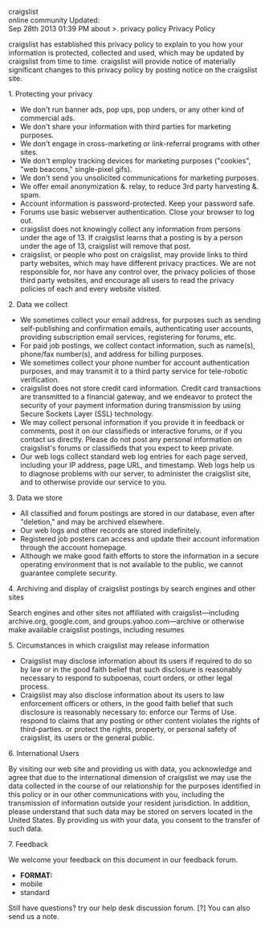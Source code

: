 craigslist  
online community Updated:  
Sep 28th 2013 01:39 PM about >. privacy policy Privacy Policy

craigslist has established this privacy policy to explain to you how your information is protected, collected and used, which may be updated by craigslist from time to time. craigslist will provide notice of materially significant changes to this privacy policy by posting notice on the craigslist site.

1\. Protecting your privacy

*   We don't run banner ads, pop ups, pop unders, or any other kind of commercial ads.
*   We don't share your information with third parties for marketing purposes.
*   We don't engage in cross-marketing or link-referral programs with other sites.
*   We don't employ tracking devices for marketing purposes ("cookies", "web beacons," single-pixel gifs).
*   We don't send you unsolicited communications for marketing purposes.
*   We offer email anonymization &. relay, to reduce 3rd party harvesting &. spam.
*   Account information is password-protected. Keep your password safe.
*   Forums use basic webserver authentication. Close your browser to log out.
*   craigslist does not knowingly collect any information from persons under the age of 13. If craigslist learns that a posting is by a person under the age of 13, craigslist will remove that post.
*   craigslist, or people who post on craigslist, may provide links to third party websites, which may have different privacy practices. We are not responsible for, nor have any control over, the privacy policies of those third party websites, and encourage all users to read the privacy policies of each and every website visited.

2\. Data we collect

*   We sometimes collect your email address, for purposes such as sending self-publishing and confirmation emails, authenticating user accounts, providing subscription email services, registering for forums, etc.
*   For paid job postings, we collect contact information, such as name(s), phone/fax number(s), and address for billing purposes.
*   We sometimes collect your phone number for account authentication purposes, and may transmit it to a third party service for tele-robotic verification.
*   craigslist does not store credit card information. Credit card transactions are transmitted to a financial gateway, and we endeavor to protect the security of your payment information during transmission by using Secure Sockets Layer (SSL) technology.
*   We may collect personal information if you provide it in feedback or comments, post it on our classifieds or interactive forums, or if you contact us directly. Please do not post any personal information on craigslist's forums or classifieds that you expect to keep private.
*   Our web logs collect standard web log entries for each page served, including your IP address, page URL, and timestamp. Web logs help us to diagnose problems with our server, to administer the craigslist site, and to otherwise provide our service to you.

3\. Data we store

*   All classified and forum postings are stored in our database, even after "deletion," and may be archived elsewhere.
*   Our web logs and other records are stored indefinitely.
*   Registered job posters can access and update their account information through the account homepage.
*   Although we make good faith efforts to store the information in a secure operating environment that is not available to the public, we cannot guarantee complete security.

4\. Archiving and display of craigslist postings by search engines and other sites

Search engines and other sites not affiliated with craigslist—including archive.org, google.com, and groups.yahoo.com—archive or otherwise make available craigslist postings, including resumes

5\. Circumstances in which craigslist may release information

*   Craigslist may disclose information about its users if required to do so by law or in the good faith belief that such disclosure is reasonably necessary to respond to subpoenas, court orders, or other legal process.
*   Craigslist may also disclose information about its users to law enforcement officers or others, in the good faith belief that such disclosure is reasonably necessary to: enforce our Terms of Use. respond to claims that any posting or other content violates the rights of third-parties. or protect the rights, property, or personal safety of craigslist, its users or the general public.

6\. International Users

By visiting our web site and providing us with data, you acknowledge and agree that due to the international dimension of craigslist we may use the data collected in the course of our relationship for the purposes identified in this policy or in our other communications with you, including the transmission of information outside your resident jurisdiction. In addition, please understand that such data may be stored on servers located in the United States. By providing us with your data, you consent to the transfer of such data.

7\. Feedback

We welcome your feedback on this document in our feedback forum.

*   **FORMAT:**
*   mobile
*   standard

Still have questions? try our help desk discussion forum. \[?\] You can also send us a note.